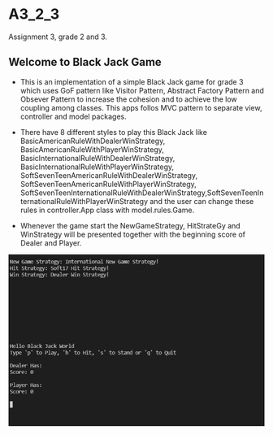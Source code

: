 # A3_2_3

Assignment 3, grade 2 and 3.

## Welcome to Black Jack Game

- This is an implementation of a simple Black Jack game for grade 3 which uses GoF pattern like Visitor Pattern, Abstract Factory Pattern and Obsever Pattern to increase the cohesion and to achieve the low coupling among classes. This apps follos MVC pattern to separate view, controller and model packages.

- There have 8 different styles to play this Black Jack like BasicAmericanRuleWithDealerWinStrategy, BasicAmericanRuleWithPlayerWinStrategy, BasicInternationalRuleWithDealerWinStrategy, BasicInternationalRuleWithPlayerWinStrategy, SoftSevenTeenAmericanRuleWithDealerWinStrategy, SoftSevenTeenAmericanRuleWithPlayerWinStrategy, SoftSevenTeenInternationalRuleWithDealerWinStrategy,SoftSevenTeenInternationalRuleWithPlayerWinStrategy and the user can change these rules in controller.App class with model.rules.Game.

- Whenever the game start the NewGameStrategy, HitStrateGy and WinStrategy will be presented together with the beginning score of Dealer and Player.

![game example](img/game2.PNG)


